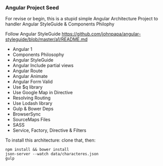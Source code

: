 ### Angular Project Seed

For revise or begin, this is a stupid simple Angular Architecture Project
to handler Angular StyleGuide & Components Philophy

Follow Angular StyleGuide
https://github.com/johnpapa/angular-styleguide/blob/master/a1/README.md

* Angular 1
* Components Philosophy
* Angular StyleGuide
* Angular Include partial views
* Angular Route
* Angular Animate
* Angular Form Valid
* Use $q library
* Use Google Map in Directive
* Resolving Routing
* Use Lodash library
* Gulp & Bower Deps
* BrowserSync
* SourceMaps Files
* SASS
* Service, Factory, Directive & Filters


To install this architecture:
clone that, then:

```
npm install && bower install
json-server --watch data/characteres.json
gulp
```
